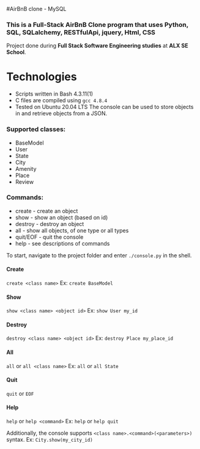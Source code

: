 #AirBnB clone - MySQL
### This is a Full-Stack AirBnB Clone program that uses Python, SQL, SQLalchemy, RESTfulApi, jquery, Html, CSS

Project done during **Full Stack Software Engineering studies** at **ALX SE School**. 
# Technologies
* Scripts written in Bash 4.3.11(1)
* C files are compiled using `gcc 4.8.4`
* Tested on Ubuntu 20.04 LTS
The console can be used to store objects in and retrieve objects from a JSON.

### Supported classes:
* BaseModel
* User
* State
* City
* Amenity
* Place
* Review

### Commands:
* create - create an object
* show - show an object (based on id)
* destroy - destroy an object
* all - show all objects, of one type or all types
* quit/EOF - quit the console
* help - see descriptions of commands

To start, navigate to the project folder and enter `./console.py` in the shell.

#### Create
`create <class name>`
Ex:
`create BaseModel`

#### Show
`show <class name> <object id>`
Ex:
`show User my_id`

#### Destroy
`destroy <class name> <object id>`
Ex:
`destroy Place my_place_id`

#### All
`all` or `all <class name>`
Ex:
`all` or `all State`

#### Quit
`quit` or `EOF`

#### Help
`help` or `help <command>`
Ex:
`help` or `help quit`

Additionally, the console supports `<class name>.<command>(<parameters>)` syntax.
Ex:
`City.show(my_city_id)`
